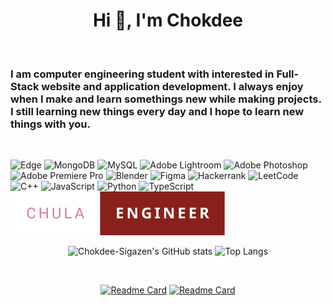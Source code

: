 <h1 align="center">Hi 👋, I'm Chokdee</h1>


<br/>
<h3>I am computer engineering student with interested in Full-Stack website and
application development. I always enjoy when I make and learn somethings new
while making projects. I still learning new things every day and I hope to learn
new things with you.</h3>

<br/>

![Edge](https://img.shields.io/badge/Edge-0078D7?style=for-the-badge&logo=Microsoft-edge&logoColor=white)
![MongoDB](https://img.shields.io/badge/MongoDB-%234ea94b.svg?style=for-the-badge&logo=mongodb&logoColor=white)
![MySQL](https://img.shields.io/badge/mysql-4479A1.svg?style=for-the-badge&logo=mysql&logoColor=white)
![Adobe Lightroom](https://img.shields.io/badge/Adobe%20Lightroom-31A8FF.svg?style=for-the-badge&logo=Adobe%20Lightroom&logoColor=white)
![Adobe Photoshop](https://img.shields.io/badge/adobe%20photoshop-%2331A8FF.svg?style=for-the-badge&logo=adobe%20photoshop&logoColor=white)
![Adobe Premiere Pro](https://img.shields.io/badge/Adobe%20Premiere%20Pro-9999FF.svg?style=for-the-badge&logo=Adobe%20Premiere%20Pro&logoColor=white)
![Blender](https://img.shields.io/badge/blender-%23F5792A.svg?style=for-the-badge&logo=blender&logoColor=white)
![Figma](https://img.shields.io/badge/figma-%23F24E1E.svg?style=for-the-badge&logo=figma&logoColor=white)
![Hackerrank](https://img.shields.io/badge/-Hackerrank-2EC866?style=for-the-badge&logo=HackerRank&logoColor=white)
![LeetCode](https://img.shields.io/badge/LeetCode-000000?style=for-the-badge&logo=LeetCode&logoColor=#d16c06)
![C++](https://img.shields.io/badge/c++-%2300599C.svg?style=for-the-badge&logo=c%2B%2B&logoColor=white)
![JavaScript](https://img.shields.io/badge/javascript-%23323330.svg?style=for-the-badge&logo=javascript&logoColor=%23F7DF1E)
![Python](https://img.shields.io/badge/python-3670A0?style=for-the-badge&logo=python&logoColor=ffdd54)
![TypeScript](https://img.shields.io/badge/typescript-%23007ACC.svg?style=for-the-badge&logo=typescript&logoColor=white)
[![forthebadge](https://github.com/CEDT-Chula/For-The-Cedt-Badge/blob/main/badges/chula-engineer.svg)](https://github.com/CEDT-Chula/For-The-Cedt-Badge/tree/main/badges)




<div align="center">

![Chokdee-Sigazen's GitHub stats](https://github-readme-stats.vercel.app/api?username=Chokdee-Sigazen&show_icons=true&theme=prussian&hide_border=true)
![Top Langs](https://github-readme-stats.vercel.app/api/top-langs/?username=Chokdee-Sigazen&layout=compact&theme=transparent&hide_border=true)

<br/>

[![Readme Card](https://github-readme-stats.vercel.app/api/pin/?username=Chokdee-Sigazen&repo=Algorithm.io&theme=transparent)](https://github.com/anuraghazra/github-readme-stats)
[![Readme Card](https://github-readme-stats.vercel.app/api/pin/?username=Chokdee-Sigazen&repo=Portfolio&theme=transparent)](https://github.com/anuraghazra/github-readme-stats)
  
</div>





